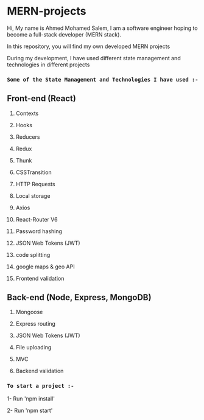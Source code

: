 # MERN-projects

Hi, My name is Ahmed Mohamed Salem, I am a software engineer hoping to become a full-stack developer (MERN stack).

In this repository, you will find my own developed MERN projects

During my development, I have used different state management and technologies in different projects

### `Some of the State Management and Technologies I have used :-`

## Front-end (React)

1) Contexts

2) Hooks

3) Reducers

4) Redux

5) Thunk

6) CSSTransition

7) HTTP Requests

8) Local storage

9) Axios

10) React-Router V6

11) Password hashing

12) JSON Web Tokens (JWT)

13) code splitting

14) google maps & geo API

15) Frontend validation


## Back-end (Node, Express, MongoDB)

1) Mongoose

2) Express routing

3) JSON Web Tokens (JWT)

4) File uploading

5) MVC

6) Backend validation

### `To start a project :-` 

1- Run 'npm install'

2- Run 'npm start'
